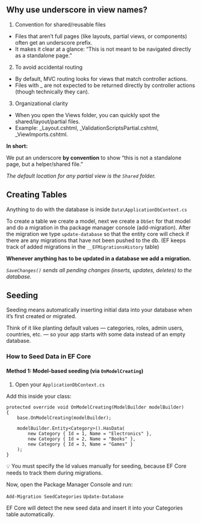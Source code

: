 ## Why use underscore in view names?

1. Convention for shared/reusable files

- Files that aren’t full pages (like layouts, partial views, or components) often get an underscore prefix.
- It makes it clear at a glance: “This is not meant to be navigated directly as a standalone page.”

2. To avoid accidental routing

- By default, MVC routing looks for views that match controller actions.
- Files with _ are not expected to be returned directly by controller actions (though technically they can).

3. Organizational clarity

- When you open the Views folder, you can quickly spot the shared/layout/partial files.
- Example: _Layout.cshtml, _ValidationScriptsPartial.cshtml, _ViewImports.cshtml.

**In short:**

We put an underscore **by convention** to show “this is not a standalone page, but a helper/shared file.”

*The default location for any partial view is the `Shared` folder.*



## Creating Tables

Anything to do with the database is inside `Data\ApplicationDbContext.cs`

To create a table we create a model, next we create a `DbSet` for that model and do a migration in tha package manager console (add-migration).
After the migration we type `update-database` so that the entity core will check if there are any migrations that have not been pushed to the db.
(EF keeps track of added migrations in the `__EFMigrationsHistory` table)

**Whenever anything has to be updated in a database we add a migration.**

*`SaveChanges()` sends all pending changes (inserts, updates, deletes) to the database.*



## Seeding

Seeding means automatically inserting initial data into your database when it’s first created or migrated.

Think of it like planting default values — categories, roles, admin users, countries, etc. — so your app starts with some data instead of an empty database.


### How to Seed Data in EF Core

#### Method 1: Model-based seeding (via `OnModelCreating`)

1. Open your `ApplicationDbContext.cs`

Add this inside your class:

```
protected override void OnModelCreating(ModelBuilder modelBuilder)
{
    base.OnModelCreating(modelBuilder);

    modelBuilder.Entity<Category>().HasData(
        new Category { Id = 1, Name = "Electronics" },
        new Category { Id = 2, Name = "Books" },
        new Category { Id = 3, Name = "Games" }
    );
}
```

💡 You must specify the Id values manually for seeding, because EF Core needs to track them during migrations.

Now, open the Package Manager Console and run:

`Add-Migration SeedCategories`
`Update-Database`


EF Core will detect the new seed data and insert it into your Categories table automatically.